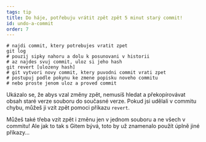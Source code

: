```yaml
---
tags: tip
title: Do háje, potřebuju vrátit zpět zpět 5 minut starý commit!
id: undo-a-commit
order: 7
---
```


```git
# najdi commit, ktery potrebujes vratit zpet
git log
# pouzij sipky nahoru a dolu k posunovani v historii
# az najdes svuj commit, uloz si jeho hash
git revert [ulozeny hash]
# git vytvori novy commit, ktery puvodni commit vrati zpet
# postupuj podle pokynu ke zmene popisku noveho commitu
# nebo proste jenom uloz a proved commit
```

Ukázalo se, že abys vzal změny zpět, nemusíš hledat a překopírovávat obsah staré verze souboru do současné verze. Pokud jsi udělali v commitu chybu, můžeš ji vzít zpět pomoci příkazu `revert`. 

Můžeš také třeba vzít zpět i změnu jen v jednom souboru a ne všech v commitu! Ale jak to tak s Gitem bývá, toto by už znamenalo použít úplně jiné příkazy...
